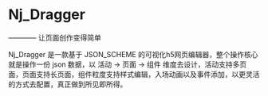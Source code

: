 # Nj_Dragger

———— 让页面创作变得简单

Nj_Dragger 是一款基于 JSON_SCHEME 的可视化h5网页编辑器，整个操作核心就是操作一份 json 数据，以 活动 -> 页面 -> 组件 维度去设计，活动支持多页面，页面支持长页面，组件粒度支持样式编辑，入场动画以及事件添加，以更灵活的方式去配置，真正做到所见即所得。